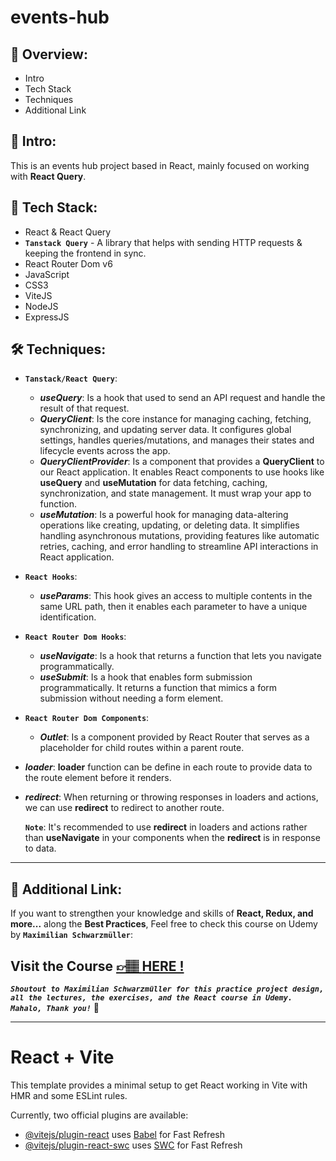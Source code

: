 # events-hub

## 📣 Overview:

- Intro
- Tech Stack
- Techniques
- Additional Link

## 🔎 Intro:

This is an events hub project based in React, mainly focused on working with **React Query**.

## 🧰 Tech Stack:

- React & React Query
- **`Tanstack Query`** - A library that helps with sending HTTP requests & keeping the frontend in sync.
- React Router Dom v6
- JavaScript
- CSS3
- ViteJS
- NodeJS
- ExpressJS

## 🛠️ Techniques:

- **`Tanstack/React Query`**:

  - **_useQuery_**: Is a hook that used to send an API request and handle the result of that request.
  - **_QueryClient_**: Is the core instance for managing caching, fetching, synchronizing, and updating server data. It configures global settings, handles queries/mutations, and manages their states and lifecycle events across the app.
  - **_QueryClientProvider_**: Is a component that provides a **QueryClient** to our React application. It enables React components to use hooks like **useQuery** and **useMutation** for data fetching, caching, synchronization, and state management. It must wrap your app to function.
  - **_useMutation_**: Is a powerful hook for managing data-altering operations like creating, updating, or deleting data. It simplifies handling asynchronous mutations, providing features like automatic retries, caching, and error handling to streamline API interactions in React application.

- **`React Hooks`**:

  - **_useParams_**: This hook gives an access to multiple contents in the same URL path, then it enables each parameter to have a unique identification.

- **`React Router Dom Hooks`**:

  - **_useNavigate_**: Is a hook that returns a function that lets you navigate programmatically.
  - **_useSubmit_**: Is a hook that enables form submission programmatically. It returns a function that mimics a form submission without needing a form element.

- **`React Router Dom Components`**:

  - **_Outlet_**: Is a component provided by React Router that serves as a placeholder for child routes within a parent route.

- **_loader_**: **loader** function can be define in each route to provide data to the route element before it renders.
- **_redirect_**: When returning or throwing responses in loaders and actions, we can use **redirect** to redirect to another route.

  **`Note`**: It's recommended to use **redirect** in loaders and actions rather than **useNavigate** in your components when the **redirect** is in response to data.

---

## 🔗 Additional Link:

If you want to strengthen your knowledge and skills of **React, Redux, and more...** along the **Best Practices**, Feel free to check this course on Udemy by **`Maximilian Schwarzmüller`**:

## Visit the Course [&#128073;&#127997; **HERE !**](https://www.udemy.com/course/react-the-complete-guide-incl-redux/)

**_`Shoutout to Maximilian Schwarzmüller for this practice project design, all the lectures, the exercises, and the React course in Udemy. Mahalo, Thank you!`_** 🌺

---

# React + Vite

This template provides a minimal setup to get React working in Vite with HMR and some ESLint rules.

Currently, two official plugins are available:

- [@vitejs/plugin-react](https://github.com/vitejs/vite-plugin-react/blob/main/packages/plugin-react/README.md) uses [Babel](https://babeljs.io/) for Fast Refresh
- [@vitejs/plugin-react-swc](https://github.com/vitejs/vite-plugin-react-swc) uses [SWC](https://swc.rs/) for Fast Refresh
